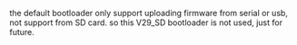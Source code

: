 
the default bootloader only support uploading firmware from serial or usb, not support from SD card.
so this V29_SD bootloader is not used, just for future.
